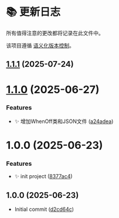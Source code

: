 # 📚 更新日志

所有值得注意的更改都将记录在此文件中。

该项目遵循 [语义化版本控制](https://semver.org/lang/zh-CN/)。


## [1.1.1](https://github.com/BallerJay/when-off/compare/v1.1.0...v1.1.1) (2025-07-24)

# [1.1.0](https://github.com/BallerJay/when-off/compare/v1.0.0...v1.1.0) (2025-06-27)


### Features

* :sparkles: 增加WhenOff类和JSON文件 ([a24adea](https://github.com/BallerJay/when-off/commit/a24adeacc9e0c062cf29ef9764ddde05ae6f3dc7))

# 1.0.0 (2025-06-23)


### Features

* :sparkles: init project ([8377ac4](https://github.com/BallerJay/when-off/commit/8377ac4a2ec067f327704fdfe3a949d9aebcf290))

## 1.0.0 (2025-06-23)

- Initial commit ([d2cd64c](https://github.com/BallerJay/when-off/commit/d2cd64c))
